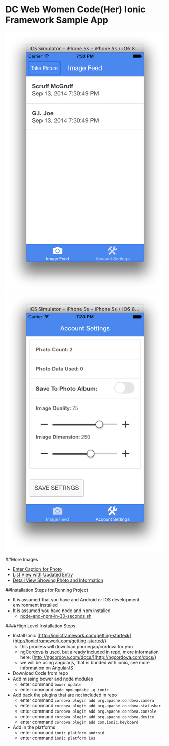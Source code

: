 DC Web Women Code(Her) Ionic Framework Sample App
====

![alt tag](doc/Screenshot%202014-09-13%2019.30.52.png)
![alt tag](doc/Screenshot%202014-09-13%2019.30.57.png)

##More Images
- [Enter Caption for Photo](https://github.com/aaronksaunders/dcww/blob/master/doc/Screen%20Shot%202014-09-13%20at%208.14.52%20PM.png)
- [List View with Updated Entry](https://github.com/aaronksaunders/dcww/blob/master/doc/Screen%20Shot%202014-09-13%20at%208.14.24%20PM.png)
- [Detail View Showing Photo and Information](https://github.com/aaronksaunders/dcww/blob/master/doc/Screen%20Shot%202014-09-13%20at%208.14.15%20PM.png)


##Installation Steps for Running Project

- It is assumed that you have and Android or IOS development environment installed
- It is assumed you have node and npm installed 
  - [node-and-npm-in-30-seconds.sh](https://gist.github.com/isaacs/579814) 

####High Level Installation Steps 

- Install Ionic [http://ionicframework.com/getting-started/](http://ionicframework.com/getting-started/)
  - this process will download phonegap/cordova for you
  - ngCordova is used, but already included in repo, more information here: [http://ngcordova.com/docs/](http://ngcordova.com/docs/)
  - we will be using angularjs, that is bunded with ionic, see more information on [AngularJS](https://angularjs.org/)
- Download Code from repo
- Add missing bower and node modules
  - enter command `bower update`
  - enter command `sudo npm update -g ionic`
- Add back the plugins that are not included in repo
  - enter command `cordova plugin add org.apache.cordova.camera`
  - enter command `cordova plugin add org.apache.cordova.statusbar`
  - enter command `cordova plugin add org.apache.cordova.console`
  - enter command `cordova plugin add org.apache.cordova.device`
  - enter command `cordova plugin add com.ionic.keyboard`
- Add in the platforms 
  - enter command `ionic platform android`
  - enter command `ionic platform ios`
